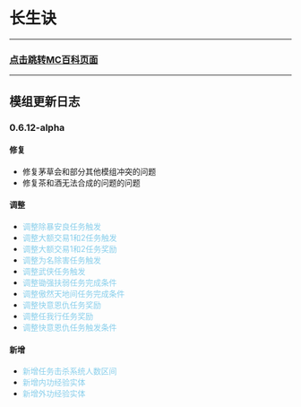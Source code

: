 # 长生诀

***
### [点击跳转MC百科页面](https://www.mcmod.cn/class/20002.html#google_vignette)
***

## 模组更新日志

### **0.6.12-alpha**
#### 修复
* 修复茅草会和部分其他模组冲突的问题
* 修复茶和酒无法合成的问题的问题
#### 调整
* <font color="#87CEEB">调整除暴安良任务触发</font>
* <font color="#87CEEB">调整大额交易1和2任务触发</font>
* <font color="#87CEEB">调整大额交易1和2任务奖励</font>
* <font color="#87CEEB">调整为名除害任务触发</font>
* <font color="#87CEEB">调整武侠任务触发</font>
* <font color="#87CEEB">调整锄强扶弱任务完成条件</font>
* <font color="#87CEEB">调整傲然天地间任务完成条件</font>
* <font color="#87CEEB">调整快意恩仇任务奖励</font>
* <font color="#87CEEB">调整任我行任务奖励</font>
* <font color="#87CEEB">调整快意恩仇任务触发条件</font>
#### 新增
* <font color="#87CEEB">新增任务击杀系统人数区间</font>
* <font color="#87CEEB">新增内功经验实体</font>
* <font color="#87CEEB">新增外功经验实体</font>